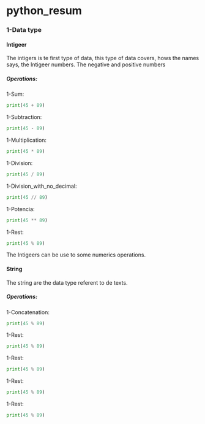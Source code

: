 # python_resum

### 1-Data type

#### Intigeer
The intigers is te first type of data, this type of data covers, hows the names says, the Intigeer numbers. The negative and positive numbers

##### Operations:

1-Sum:    
```python
print(45 + 89)
```

1-Subtraction:    
```python
print(45 - 89)
```

1-Multiplication:    
```python
print(45 * 89)
```

1-Division:    
```python
print(45 / 89)
```

1-Division_with_no_decimal:    
```python
print(45 // 89)
```

1-Potencia:    
```python
print(45 ** 89)
```

1-Rest:    
```python
print(45 % 89)
```

The Intigeers can be use to some numerics operations.

#### String

The string are the data type referent to de texts.

##### Operations:

1-Concatenation:    
```python
print(45 % 89)
```

1-Rest:    
```python
print(45 % 89)
```

1-Rest:    
```python
print(45 % 89)
```

1-Rest:    
```python
print(45 % 89)
```

1-Rest:    
```python
print(45 % 89)
```